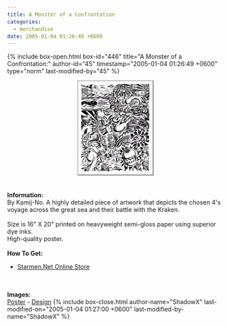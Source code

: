 ```yaml
---
title: A Monster of a Confrontation
categories:
  - merchandise
date: 2005-01-04 01:26:49 +0600
---
```

{% include box-open.html box-id="446" title="A Monster of a Confrontation:" author-id="45" timestamp="2005-01-04 01:26:49 +0600" type="norm" last-modified-by="45" %}
	<center>
	<img src="/merchandise/images/smn_amc_title.jpg" border="0" alt="A Monster of a Confrontation" />
	</center>
	<br /><br />
	<b>Information:</b>
	<br />
	By Kamij-No. A highly detailed piece of artwork that depicts the chosen 4's voyage 
	across the great sea and their battle with the Kraken.
	<br /><br />
	Size is 16" X 20" printed on heavyweight semi-gloss paper using superior dye inks.  
	High-quality poster.
	<br /><br />
	<b>How To Get:</b>
	<br />
	<ul>
	<li><a href="http://www.cafepress.com/starmen.12584710">Starmen.Net Online Store</a></li>
	</ul>
	<br /><br />
	<b>Images:</b>
	<br />
	<a href="/merchandise/images/smn_amc_poster.jpg">Poster</a> - <a href="/merchandise/images/smn_amc_design.jpg">Design</a>
{% include box-close.html author-name="ShadowX" last-modified-on="2005-01-04 01:27:00 +0600" last-modified-by-name="ShadowX" %}
